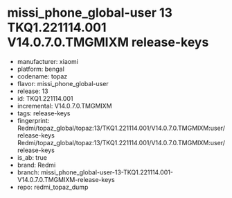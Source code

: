 # missi_phone_global-user 13 TKQ1.221114.001 V14.0.7.0.TMGMIXM release-keys
- manufacturer: xiaomi
- platform: bengal
- codename: topaz
- flavor: missi_phone_global-user
- release: 13
- id: TKQ1.221114.001
- incremental: V14.0.7.0.TMGMIXM
- tags: release-keys
- fingerprint: Redmi/topaz_global/topaz:13/TKQ1.221114.001/V14.0.7.0.TMGMIXM:user/release-keys
Redmi/topaz_global/topaz:13/TKQ1.221114.001/V14.0.7.0.TMGMIXM:user/release-keys
- is_ab: true
- brand: Redmi
- branch: missi_phone_global-user-13-TKQ1.221114.001-V14.0.7.0.TMGMIXM-release-keys
- repo: redmi_topaz_dump
